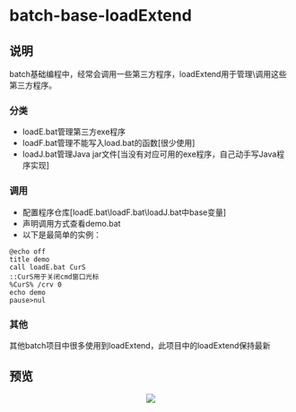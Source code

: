 # batch-base-loadExtend


## 说明
batch基础编程中，经常会调用一些第三方程序，loadExtend用于管理\调用这些第三方程序。
### 分类
* loadE.bat管理第三方exe程序
* loadF.bat管理不能写入load.bat的函数[很少使用]
* loadJ.bat管理Java jar文件[当没有对应可用的exe程序，自己动手写Java程序实现]


### 调用
* 配置程序仓库[loadE.bat\loadF.bat\loadJ.bat中base变量]
* 声明调用方式查看demo.bat
* 以下是最简单的实例：
```batch
@echo off
title demo
call loadE.bat CurS
::CurS用于关闭cmd窗口光标
%CurS% /crv 0
echo demo
pause>nul
```
### 其他
其他batch项目中很多使用到loadExtend，此项目中的loadExtend保持最新


## 预览
<div align=center><img src="https://github.com/bjc5233/batch-base-loadExtend/raw/master/resources/demo.png"/></div>
